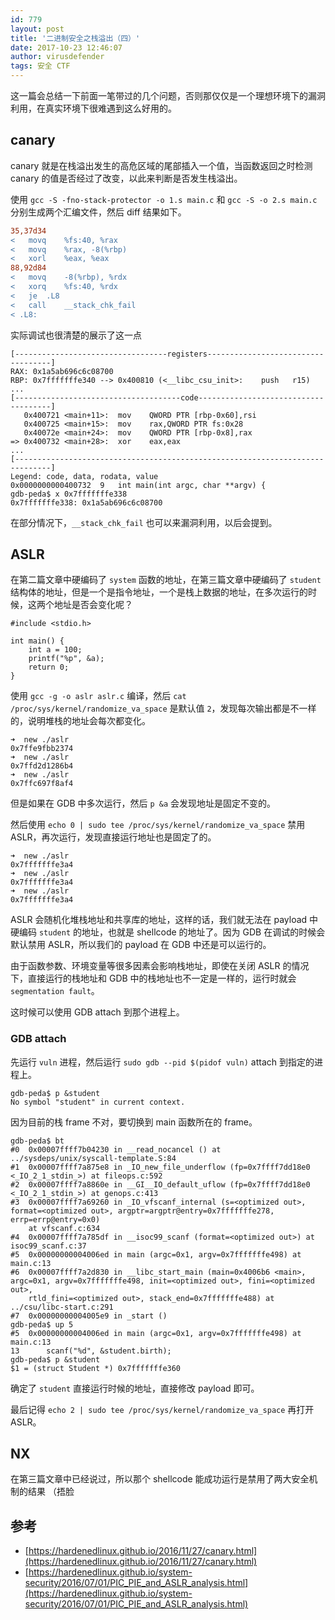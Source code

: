 ```yaml
---
id: 779
layout: post
title: '二进制安全之栈溢出（四）'
date: 2017-10-23 12:46:07
author: virusdefender
tags: 安全 CTF
---
```


这一篇会总结一下前面一笔带过的几个问题，否则那仅仅是一个理想环境下的漏洞利用，在真实环境下很难遇到这么好用的。

## canary

canary 就是在栈溢出发生的高危区域的尾部插入一个值，当函数返回之时检测 canary 的值是否经过了改变，以此来判断是否发生栈溢出。

使用 `gcc -S -fno-stack-protector -o 1.s main.c` 和 `gcc -S -o 2.s main.c` 分别生成两个汇编文件，然后 diff 结果如下。

```diff
35,37d34
< 	movq	%fs:40, %rax
< 	movq	%rax, -8(%rbp)
< 	xorl	%eax, %eax
88,92d84
< 	movq	-8(%rbp), %rdx
< 	xorq	%fs:40, %rdx
< 	je	.L8
< 	call	__stack_chk_fail
< .L8:
```

实际调试也很清楚的展示了这一点

```
[----------------------------------registers-----------------------------------]
RAX: 0x1a5ab696c6c08700
RBP: 0x7fffffffe340 --> 0x400810 (<__libc_csu_init>:	push   r15)
...
[-------------------------------------code-------------------------------------]
   0x400721 <main+11>:	mov    QWORD PTR [rbp-0x60],rsi
   0x400725 <main+15>:	mov    rax,QWORD PTR fs:0x28
   0x40072e <main+24>:	mov    QWORD PTR [rbp-0x8],rax
=> 0x400732 <main+28>:	xor    eax,eax
...
[------------------------------------------------------------------------------]
Legend: code, data, rodata, value
0x0000000000400732	9	int main(int argc, char **argv) {
gdb-peda$ x 0x7fffffffe338
0x7fffffffe338:	0x1a5ab696c6c08700
```

在部分情况下，`__stack_chk_fail` 也可以来漏洞利用，以后会提到。

## ASLR

在第二篇文章中硬编码了 `system` 函数的地址，在第三篇文章中硬编码了 `student` 结构体的地址，但是一个是指令地址，一个是栈上数据的地址，在多次运行的时候，这两个地址是否会变化呢？

```clike
#include <stdio.h>

int main() {
    int a = 100;
    printf("%p", &a);
    return 0;
}
```

使用 `gcc -g -o aslr aslr.c` 编译，然后 `cat /proc/sys/kernel/randomize_va_space` 是默认值 `2`，发现每次输出都是不一样的，说明堆栈的地址会每次都变化。

```
➜  new ./aslr
0x7ffe9fbb2374                                                                                                                                         ➜  new ./aslr
0x7ffd2d1286b4                                                                                                                                         ➜  new ./aslr
0x7ffc697f8af4
```

但是如果在 GDB 中多次运行，然后 `p &a` 会发现地址是固定不变的。

然后使用 `echo 0 | sudo tee /proc/sys/kernel/randomize_va_space` 禁用 ASLR，再次运行，发现直接运行地址也是固定了的。

```
➜  new ./aslr
0x7fffffffe3a4                                                                                                                                       ➜  new ./aslr
0x7fffffffe3a4                                                                                                                                        ➜  new ./aslr
0x7fffffffe3a4
```

ASLR 会随机化堆栈地址和共享库的地址，这样的话，我们就无法在 payload 中硬编码 `student` 的地址，也就是 shellcode 的地址了。因为 GDB 在调试的时候会默认禁用 ASLR，所以我们的 payload 在 GDB 中还是可以运行的。

由于函数参数、环境变量等很多因素会影响栈地址，即使在关闭 ASLR 的情况下，直接运行的栈地址和 GDB 中的栈地址也不一定是一样的，运行时就会 `segmentation fault`。

这时候可以使用 GDB attach 到那个进程上。

### GDB attach

先运行 `vuln` 进程，然后运行 `sudo gdb --pid $(pidof vuln)` attach 到指定的进程上。

```
gdb-peda$ p &student
No symbol "student" in current context.
```

因为目前的栈 frame 不对，要切换到 main 函数所在的 frame。

```
gdb-peda$ bt
#0  0x00007ffff7b04230 in __read_nocancel () at ../sysdeps/unix/syscall-template.S:84
#1  0x00007ffff7a875e8 in _IO_new_file_underflow (fp=0x7ffff7dd18e0 <_IO_2_1_stdin_>) at fileops.c:592
#2  0x00007ffff7a8860e in __GI__IO_default_uflow (fp=0x7ffff7dd18e0 <_IO_2_1_stdin_>) at genops.c:413
#3  0x00007ffff7a69260 in _IO_vfscanf_internal (s=<optimized out>, format=<optimized out>, argptr=argptr@entry=0x7fffffffe278, errp=errp@entry=0x0)
    at vfscanf.c:634
#4  0x00007ffff7a785df in __isoc99_scanf (format=<optimized out>) at isoc99_scanf.c:37
#5  0x00000000004006ed in main (argc=0x1, argv=0x7fffffffe498) at main.c:13
#6  0x00007ffff7a2d830 in __libc_start_main (main=0x4006b6 <main>, argc=0x1, argv=0x7fffffffe498, init=<optimized out>, fini=<optimized out>,
    rtld_fini=<optimized out>, stack_end=0x7fffffffe488) at ../csu/libc-start.c:291
#7  0x00000000004005e9 in _start ()
gdb-peda$ up 5
#5  0x00000000004006ed in main (argc=0x1, argv=0x7fffffffe498) at main.c:13
13	    scanf("%d", &student.birth);
gdb-peda$ p &student
$1 = (struct Student *) 0x7fffffffe360
```

确定了 `student` 直接运行时候的地址，直接修改 payload 即可。

最后记得 `echo 2 | sudo tee /proc/sys/kernel/randomize_va_space` 再打开 ASLR。

## NX

在第三篇文章中已经说过，所以那个 shellcode 能成功运行是禁用了两大安全机制的结果 （捂脸

## 参考

 - [https://hardenedlinux.github.io/2016/11/27/canary.html](https://hardenedlinux.github.io/2016/11/27/canary.html)
 - [https://hardenedlinux.github.io/system-security/2016/07/01/PIC_PIE_and_ASLR_analysis.html](https://hardenedlinux.github.io/system-security/2016/07/01/PIC_PIE_and_ASLR_analysis.html)


